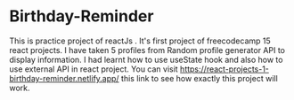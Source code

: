 # Birthday-Reminder
This is practice project of reactJs . It's first project of freecodecamp 15 react projects.
I have taken 5 profiles from Random profile generator API to display information.
I had learnt how to use useState hook and also how to use external API in react project.
You can visit https://react-projects-1-birthday-reminder.netlify.app/ this link to see
how exactly this project will work.

